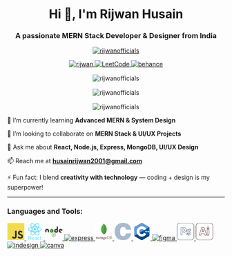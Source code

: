 <h1 align="center">Hi 👋, I'm Rijwan Husain</h1>
<h3 align="center">A passionate MERN Stack Developer & Designer from India</h3>

<p align="center">
  <a href="https://github.com/ryo-ma/github-profile-trophy">
    <img src="https://github-profile-trophy.vercel.app/?username=rijwanofficials&theme=dracula&margin-w=15&margin-h=15" alt="rijwanofficials" />
  </a>
</p>

<p align="center">
  <a href="https://www.linkedin.com/in/rijwanln/" target="blank">
    <img src="https://raw.githubusercontent.com/rahuldkjain/github-profile-readme-generator/master/src/images/icons/Social/linked-in-alt.svg" alt="rijwan" height="30" width="40" />
  </a>
  <a href="https://leetcode.com/u/__rijwan/" target="blank">
    <img src="https://upload.wikimedia.org/leetcode-logo.png" alt="LeetCode" height="30" width="40" />
  </a>
  <a href="https://www.behance.net/rijwanhusain" target="blank">
    <img src="https://cdn.worldvectorlogo.com/logos/behance-1.svg" alt="behance" height="30" width="40" />
  </a>
</p>

<p align="center">
  <img align="center" src="https://github-readme-stats.vercel.app/api/top-langs?username=rijwanofficials&show_icons=true&locale=en&layout=compact&theme=dracula" alt="rijwanofficials" />
</p>

<p align="center">
  <img align="center" src="https://github-readme-stats.vercel.app/api?username=rijwanofficials&show_icons=true&locale=en&theme=dracula" alt="rijwanofficials" />
</p>

<p align="center">
  <img align="center" src="https://github-readme-streak-stats.herokuapp.com/?user=rijwanofficials&theme=dracula" alt="rijwanofficials" />
</p>

🌱 I’m currently learning **Advanced MERN & System Design**  

👯 I’m looking to collaborate on **MERN Stack & UI/UX Projects**  

💬 Ask me about **React, Node.js, Express, MongoDB, UI/UX Design**  

📫 Reach me at **husainrijwan2001@gmail.com**  

⚡ Fun fact: I blend **creativity with technology** — coding + design is my superpower!  

---

<h3 align="left">Languages and Tools:</h3>
<p align="left">
  <a href="https://developer.mozilla.org/en-US/docs/Web/JavaScript" target="_blank" rel="noreferrer">
    <img src="https://raw.githubusercontent.com/devicons/devicon/master/icons/javascript/javascript-original.svg" alt="javascript" width="40" height="40"/>
  </a>
  <a href="https://reactjs.org/" target="_blank" rel="noreferrer">
    <img src="https://raw.githubusercontent.com/devicons/devicon/master/icons/react/react-original-wordmark.svg" alt="react" width="40" height="40"/>
  </a>
  <a href="https://nodejs.org" target="_blank" rel="noreferrer">
    <img src="https://raw.githubusercontent.com/devicons/devicon/master/icons/nodejs/nodejs-original-wordmark.svg" alt="nodejs" width="40" height="40"/>
  </a>
  <a href="https://expressjs.com/" target="_blank" rel="noreferrer">
    <img src="https://www.vectorlogo.zone/logos/expressjs/expressjs-icon.svg" alt="express" width="40" height="40"/>
  </a>
  <a href="https://www.mongodb.com/" target="_blank" rel="noreferrer">
    <img src="https://raw.githubusercontent.com/devicons/devicon/master/icons/mongodb/mongodb-original-wordmark.svg" alt="mongodb" width="40" height="40"/>
  </a>
  <a href="https://www.cprogramming.com/" target="_blank" rel="noreferrer">
    <img src="https://raw.githubusercontent.com/devicons/devicon/master/icons/c/c-original.svg" alt="c" width="40" height="40"/>
  </a>
  <a href="https://isocpp.org/" target="_blank" rel="noreferrer">
    <img src="https://raw.githubusercontent.com/devicons/devicon/master/icons/cplusplus/cplusplus-original.svg" alt="cplusplus" width="40" height="40"/>
  </a>
  <a href="https://figma.com/" target="_blank" rel="noreferrer">
    <img src="https://www.vectorlogo.zone/logos/figma/figma-icon.svg" alt="figma" width="40" height="40"/>
  </a>
  <a href="https://www.adobe.com/products/photoshop.html" target="_blank" rel="noreferrer">
    <img src="https://raw.githubusercontent.com/devicons/devicon/master/icons/photoshop/photoshop-line.svg" alt="photoshop" width="40" height="40"/>
  </a>
  <a href="https://www.adobe.com/products/illustrator.html" target="_blank" rel="noreferrer">
    <img src="https://raw.githubusercontent.com/devicons/devicon/master/icons/illustrator/illustrator-line.svg" alt="illustrator" width="40" height="40"/>
  </a>
  <a href="https://www.adobe.com/products/indesign.html" target="_blank" rel="noreferrer">
    <img src="https://raw.githubusercontent.com/devicons/devicon/master/icons/indesign/indesign-line.svg" alt="indesign" width="40" height="40"/>
  </a>
  <a href="https://www.canva.com/" target="_blank" rel="noreferrer">
    <img src="https://www.vectorlogo.zone/logos/canva/canva-icon.svg" alt="canva" width="40" height="40"/>
  </a>
</p>
